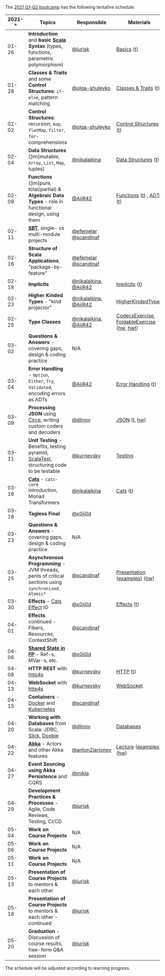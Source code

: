 The [2021 Q1-Q2 bootcamp](https://scala-bootcamp.evolutiongaming.com/) has the following tentative schedule:

| 2021-* | Topics                                                                                                                          | Responsible                                                                          | Materials                                                                                                                                                                                                                                                                                                                                  |
|--------|---------------------------------------------------------------------------------------------------------------------------------|--------------------------------------------------------------------------------------|--------------------------------------------------------------------------------------------------------------------------------------------------------------------------------------------------------------------------------------------------------------------------------------------------------------------------------------------|
| 01-26  | **Introduction** and **basic [Scala](https://www.scala-lang.org/) Syntax** (types, functions, parametric polymorphism)          | [@jurisk](https://github.com/jurisk)                                                 | [Basics](src/main/scala/com/evolutiongaming/bootcamp/basics/Basics.scala) ([t](src/test/scala/com/evolutiongaming/bootcamp/basics/BasicsSpec.scala))                                                                                                                                                                                       |
| 01-28  | **Classes & Traits** and some **Control Structures**: `if`-`else`, pattern matching                                             | [@olga-shuleyko](https://github.com/olga-shuleyko)                                   | [Classes & Traits](src/main/scala/com/evolutiongaming/bootcamp/basics/ClassesAndTraits.scala) ([t](src/test/scala/com/evolutiongaming/bootcamp/basics/ClassesAndTraitsSpec.scala))                                                                                                                                                         |
| 02-02  | **Control Structures**: recursion, `map`, `flatMap`, `filter`, `for`-comprehensions                                             | [@olga-shuleyko](https://github.com/olga-shuleyko)                                   | [Control Structures](src/main/scala/com/evolutiongaming/bootcamp/basics/ControlStructures.scala) ([t](src/test/scala/com/evolutiongaming/bootcamp/basics/ControlStructuresSpec.scala))                                                                                                                                                     |
| 02-04  | **Data Structures** ([im]mutable, `Array`, `List`, `Map`, tuples)                                                               | [@nikalaikina](https://github.com/nikalaikina)                                       | [Data Structures](src/main/scala/com/evolutiongaming/bootcamp/basics/DataStructures.scala) ([t](src/test/scala/com/evolutiongaming/bootcamp/basics/DataStructuresSpec.scala))                                                                                                                                                              |
| 02-09  | **Functions** ([im]pure, total/partial) & **Algebraic Data Types** - role in functional design, using them                      | [@AiiR42](https://github.com/AiiR42)                                                 | [Functions](src/main/scala/com/evolutiongaming/bootcamp/functions/Functions.scala) ([t](src/test/scala/com/evolutiongaming/bootcamp/functions/FunctionsSpec.scala)) , [ADTs](src/main/scala/com/evolutiongaming/bootcamp/adt/AlgebraicDataTypes.scala) ([t](src/test/scala/com/evolutiongaming/bootcamp/adt/AlgebraicDataTypesSpec.scala)) |
| 02-11  | **[SBT](https://www.scala-sbt.org/)**, single- vs multi-module projects                                                         | [@efemelar](https://github.com/efemelar) [@scandinaf](https://github.com/scandinaf)                                                                              |                                                                                                                                                                                                                                                                                                                                            |
| 02-16  | **Structure of Scala Applications**, "package-by-feature"                                                                       | [@efemelar](https://github.com/efemelar) [@scandinaf](https://github.com/scandinaf)                                                                                     |                                                                                                                                                                                                                                                                                                                                            |
| 02-18  | **Implicits**                                                                                                                   | [@nikalaikina](https://github.com/nikalaikina), [@AiiR42](https://github.com/AiiR42) | [Implicits](src/main/scala/com/evolutiongaming/bootcamp/typeclass/Implicits.scala) ([t](src/test/scala/com/evolutiongaming/bootcamp/typeclass/ImplicitsSpec.scala))                                                                                                                                                                        |
| 02-23  | **Higher Kinded Types** - "kind projector"                                                                                      | [@nikalaikina](https://github.com/nikalaikina), [@AiiR42](https://github.com/AiiR42) | [HigherKindedTypes](src/main/scala/com/evolutiongaming/bootcamp/typeclass/HigherKindedTypes.scala)                                                                                                                                                                                                                                                                                                                                           |
| 02-25  | **Type Classes**                                                                                                                | [@nikalaikina](https://github.com/nikalaikina), [@AiiR42](https://github.com/AiiR42) | [CodecsExercise](src/main/scala/com/evolutiongaming/bootcamp/typeclass/CodecsExercise.scala), [FoldableExercise](src/main/scala/com/evolutiongaming/bootcamp/typeclass/FoldableExercise.scala) ([hw](src/main/scala/com/evolutiongaming/bootcamp/typeclass/ImplicitsHomework.scala), [hwt](src/test/scala/com/evolutiongaming/bootcamp/typeclass/ImplicitsHomeworkSpec.scala))                                                                                                                                                                                                                                                                                                                                           |
| 03-02  | **Questions & Answers** - covering gaps, design & coding practice                                                               | N/A                                                                                  |                                                                                                                                                                                                                                                                                                                                            |
| 03-04  | **Error Handling** - `Option`, `Either`, `Try`, `Validated`, encoding errors as ADTs                                            | [@AiiR42](https://github.com/AiiR42)                                                 | [Error Handling](src/main/scala/com/evolutiongaming/bootcamp/error_handling/ErrorHandling.scala) ([t](src/test/scala/com/evolutiongaming/bootcamp/error_handling/ErrorHandlingSpec.scala))                                                                                                                                                 |
| 03-09  | **Processing JSON** using [Circe](https://circe.github.io/circe/), writing custom coders and decoders                           | [@dlinov](https://github.com/dlinov)                                                 | [JSON](src/main/scala/com/evolutiongaming/bootcamp/json/CirceExercises.scala) ([t](src/test/scala/com/evolutiongaming/bootcamp/json/CirceExercisesSpec.scala), [hw](src/test/scala/com/evolutiongaming/bootcamp/json/HomeworkSpec.scala))                                                                                                  |
| 03-11  | **Unit Testing** - Benefits, testing pyramid, [ScalaTest](https://www.scalatest.org/), structuring code to be testable          | [@kurnevsky](https://github.com/kurnevsky)                                           | [Testing](src/test/scala/com/evolutiongaming/bootcamp/testing2)                                                                                                                                                                                                                                                                            |
| 03-16  | **[Cats](https://typelevel.org/cats/)** - `cats-core` introduction, Monad Transformers                                          | [@nikalaikina](https://github.com/nikalaikina)                                       | [Cats](https://github.com/evolution-gaming/scala-bootcamp/tree/master/src/main/scala/com/evolutiongaming/bootcamp/cats/v2) ([t](https://github.com/evolution-gaming/scala-bootcamp/tree/master/src/test/scala/com/evolutiongaming/bootcamp/cats/v2))                                                                                       |
| 03-18  | **Tagless Final**                                                                                                               | [@x0ji0d](https://github.com/x0ji0d)                                                 |                                                                                                                                                                                                                                                                                                                                            |
| 03-23  | **Questions & Answers** - covering gaps, design & coding practice                                                               | N/A                                                                                  |                                                                                                                                                                                                                                                                                                                                            |
| 03-25  | **Asynchronous Programming** - JVM threads, perils of critical sections using `synchronized`, `Atomic*`                         | [@scandinaf](https://github.com/scandinaf)                                                            | [Presentation](presentations/2020-q1-q2/Asynchronous%20programming.pdf) ([examples](src/main/scala/com/evolutiongaming/bootcamp/async/async.scala)) ([hw](src/main/scala/com/evolutiongaming/bootcamp/async/AsyncHomework.scala))                                                                                                          |
| 03-30  | **Effects** - [Cats Effect](https://typelevel.org/cats-effect/) IO                                                              | [@x0ji0d](https://github.com/x0ji0d)                                                 | [Effects](src/main/scala/com/evolutiongaming/bootcamp/effects) ([t](src/test/scala/com/evolutiongaming/bootcamp/effects/EffectsSpec.scala))                                                                                                                                                                                                |
| 04-01  | **Effects** continued - Fibers, Resources, ContextShift                                                                         | [@scandinaf](https://github.com/scandinaf)                                           |                                                                                                                                                                                                                                                                                                                                            |
| 04-06  | **[Shared State in FP](https://typelevel.org/cats-effect/concurrency/basics.html)** - Ref-s, MVar-s, etc.                       | [@x0ji0d](https://github.com/x0ji0d)                                                 |                                                                                                                                                                                                                                                                                                                                            |
| 04-08  | **HTTP REST** with [http4s](https://http4s.org/)                                                                                | [@kurnevsky](https://github.com/kurnevsky)                                           | [HTTP](src/main/scala/com/evolutiongaming/bootcamp/http/Http.scala) ([t](src/test/scala/com/evolutiongaming/bootcamp/http/HttpSpec.scala))                                                                                                                                                                                                 |
| 04-13  | **WebSocket** with [http4s](https://http4s.org/)                                                                                | [@kurnevsky](https://github.com/kurnevsky)                                           | [WebSocket](src/main/scala/com/evolutiongaming/bootcamp/http/WebSocket.scala)                                                                                                                                                                                                                                                              |
| 04-15  | **Containers** - [Docker](https://www.docker.com/) and [Kubernetes](https://kubernetes.io/)                                     | [@scandinaf](https://github.com/scandinaf)                                           |                                                                                                                                                                                                                                                                                                                                            |
| 04-20  | **Working with Databases** from Scala: JDBC, [Slick](http://scala-slick.org/), [Doobie](https://tpolecat.github.io/doobie/)     | [@dlinov](https://github.com/dlinov)                                                 | [Databases](src/main/scala/com/evolutiongaming/bootcamp/db/00%20-%20Introduction.md)                                                                                                                                                                                                                                                       |
| 04-22  | **[Akka](https://akka.io/)** - Actors and other Akka features                                                                   | [@anton2larionov](https://github.com/anton2larionov)                                 | [Lecture](src/main/scala/com/evolutiongaming/bootcamp/akka/actors/Lecture.md) ([examples](src/main/scala/com/evolutiongaming/bootcamp/akka/actors)) ([hw](src/main/scala/com/evolutiongaming/bootcamp/akka/actors/Homework.md))                                                                                                            |
| 04-27  | **Event Sourcing using Akka Persistence** and CQRS                                                                              | [@mikla](https://github.com/mikla)                                                   |                                                                                                                                                                                                                                                                                                                                            |
| 04-29  | **Development Practices & Processes** - Agile, Code Reviews, Testing, CI/CD                                                     | [@jurisk](https://github.com/jurisk)                                                 |                                                                                                                                                                                                                                                                                                                                            |
| 05-04  | **Work on Course Projects**                                                                                                     | N/A                                                                                  |                                                                                                                                                                                                                                                                                                                                            |
| 05-06  | **Work on Course Projects**                                                                                                     | N/A                                                                                  |                                                                                                                                                                                                                                                                                                                                            |
| 05-11  | **Work on Course Projects**                                                                                                     | N/A                                                                                  |                                                                                                                                                                                                                                                                                                                                            |
| 05-13  | **Presentation of Course Projects** to mentors & each other                                                                     | [@jurisk](https://github.com/jurisk)                                                 |                                                                                                                                                                                                                                                                                                                                            |
| 05-18  | **Presentation of Course Projects** to mentors & each other - continued                                                         | [@jurisk](https://github.com/jurisk)                                                 |                                                                                                                                                                                                                                                                                                                                            |
| 05-20  | **Graduation** - Discussion of course results, free-form Q&A session                                                            | [@jurisk](https://github.com/jurisk)                                                 |                                                                                                                                                                                                                                                                                                                                            |

The schedule will be adjusted according to learning progress.
